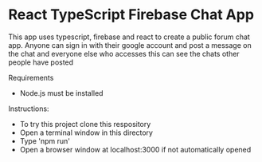 # React TypeScript Firebase Chat App

This app uses typescript, firebase and react to create a public forum chat app.
Anyone can sign in with their google account and post a message on the chat and everyone else who accesses this can see the chats other people have posted

Requirements
  - Node.js must be installed

Instructions:
  - To try this project clone this respository
  - Open a terminal window in this directory
  - Type 'npm run'
  - Open a browser window at localhost:3000 if not automatically opened
